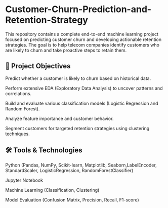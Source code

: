 # Customer-Churn-Prediction-and-Retention-Strategy
This repository contains a complete end-to-end machine learning project focused on predicting customer churn and developing actionable retention strategies. The goal is to help telecom companies identify customers who are likely to churn and take proactive steps to retain them.

## 📁 Project Objectives
Predict whether a customer is likely to churn based on historical data.

Perform extensive EDA (Exploratory Data Analysis) to uncover patterns and correlations.

Build and evaluate various classification models (Logistic Regression and Random Forest).

Analyze feature importance and customer behavior.

Segment customers for targeted retention strategies using clustering techniques.


## 🛠️ Tools & Technologies
Python (Pandas, NumPy, Scikit-learn, Matplotlib, Seaborn,LabelEncoder, StandardScaler, LogisticRegression, RandomForestClassifier)

Jupyter Notebook

Machine Learning (Classification, Clustering)

Model Evaluation (Confusion Matrix, Precision, Recall, F1-score)




